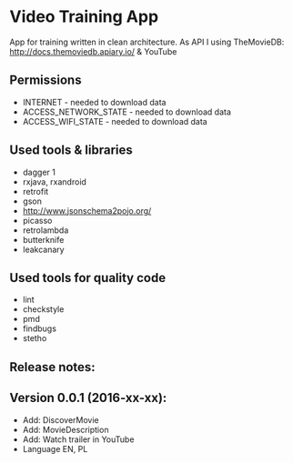 # Video Training App
App for training written in clean architecture.
As API I using TheMovieDB: http://docs.themoviedb.apiary.io/ & YouTube

## Permissions
- INTERNET - needed to download data
- ACCESS_NETWORK_STATE - needed to download data
- ACCESS_WIFI_STATE - needed to download data

## Used tools & libraries
- dagger 1
- rxjava, rxandroid
- retrofit
- gson
- http://www.jsonschema2pojo.org/
- picasso
- retrolambda
- butterknife
- leakcanary

## Used tools for quality code
- lint
- checkstyle
- pmd
- findbugs
- stetho

## Release notes:

Version 0.0.1 (2016-xx-xx):
-------------
- Add: DiscoverMovie
- Add: MovieDescription
- Add: Watch trailer in YouTube
- Language EN, PL